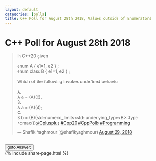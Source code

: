 ```yaml
---
layout: default
categories: [polls]
title: C++ Poll for August 28th 2018, Values outside of Enumerators 
---
```


# C++ Poll for August 28th 2018 

<blockquote class="twitter-tweet" data-partner="tweetdeck"><p lang="en" dir="ltr">In C++20 given<br><br>enum A { e1=1, e2 } ;<br>enum class B {  e1=1, e2 } ;<br><br>Which of the following invokes undefined behavior <br><br>A. <br>  A a = (A)(3);  <br>B. <br>  A a = (A)(4);<br>C.<br>  B b = (B)(std::numeric_limits&lt;std::underlying_type&lt;B&gt;::type &gt;::max());<a href="https://twitter.com/hashtag/Cplusplus?src=hash&amp;ref_src=twsrc%5Etfw">#Cplusplus</a> <a href="https://twitter.com/hashtag/Cpp20?src=hash&amp;ref_src=twsrc%5Etfw">#Cpp20</a> <a href="https://twitter.com/hashtag/CppPolls?src=hash&amp;ref_src=twsrc%5Etfw">#CppPolls</a> <a href="https://twitter.com/hashtag/Programming?src=hash&amp;ref_src=twsrc%5Etfw">#Programming</a></p>&mdash; Shafik Yaghmour (@shafikyaghmour) <a href="https://twitter.com/shafikyaghmour/status/1034665721286950913?ref_src=twsrc%5Etfw">August 29, 2018</a></blockquote>
<script async src="https://platform.twitter.com/widgets.js" charset="utf-8"></script>
<BR>
<input type="button" onclick="location.href='{% link _posts/2018-08-28-values_outside_of_enumerators_answer.md %}'" value="goto Answer;"/>
<BR>
{% include share-page.html %}

